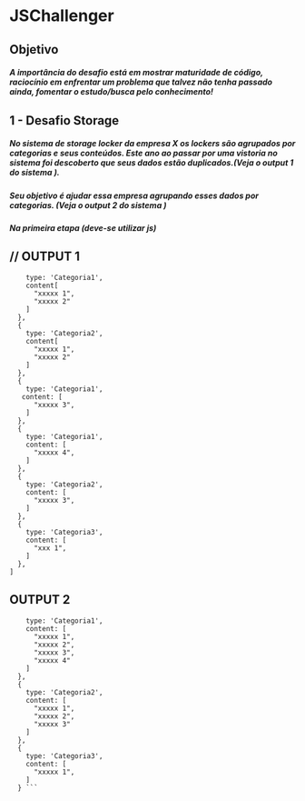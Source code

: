 # JSChallenger


## Objetivo

##### A importância do desafio está em mostrar maturidade de código, raciocínio em enfrentar um problema que talvez não tenha passado ainda, fomentar o estudo/busca pelo conhecimento!

## 1 - Desafio Storage 

##### No sistema de storage locker da empresa X os lockers são agrupados por categorias e seus conteúdos. Este ano ao passar por uma vistoria no sistema foi descoberto que seus dados estão duplicados.(Veja o output 1 do sistema ).
##### Seu objetivo é ajudar essa empresa agrupando esses dados por categorias. (Veja o output 2 do sistema )  

##### Na primeira etapa (deve-se utilizar js)

## // OUTPUT 1

```{
    type: 'Categoria1',
    content[
      "xxxxx 1",
      "xxxxx 2"
    ]
  },
  {
    type: 'Categoria2',
    content[
      "xxxxx 1",
      "xxxxx 2"
    ]
  },
  {
    type: 'Categoria1',
   content: [
      "xxxxx 3",
    ]
  },
  {
    type: 'Categoria1',
    content: [
      "xxxxx 4",
    ]
  },
  {
    type: 'Categoria2',
    content: [
      "xxxxx 3",
    ]
  },
  {
    type: 'Categoria3',
    content: [
      "xxx 1",
    ]
  },
] 
```

## OUTPUT 2

```{
    type: 'Categoria1',
    content: [
      "xxxxx 1",
      "xxxxx 2",
      "xxxxx 3",
      "xxxxx 4"
    ]
  },
  {
    type: 'Categoria2',
    content: [
      "xxxxx 1",
      "xxxxx 2",
      "xxxxx 3"
    ]
  },
  {
    type: 'Categoria3',
    content: [
      "xxxxx 1",
    ]
  } ```

